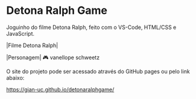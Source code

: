 # Detona Ralph Game

Joguinho do filme Detona Ralph, feito com o VS-Code, HTML/CSS e JavaScript.

|Filme Detona Ralph|

|Personagem|
🎮 vanellope schweetz


O site do projeto pode ser acessado através do GitHub pages ou pelo link abaixo:

https://gian-uc.github.io/detonaralphgame/
